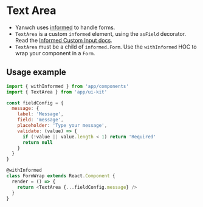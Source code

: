 # Text Area

- Yanwch uses [informed](https://github.com/joepuzzo/informed) to handle forms. 
- `TextArea` is a custom `informed` element, using the `asField` decorator. Read the [Informed Custom Input docs](https://joepuzzo.github.io/informed/?path=/story/custominputs--creating-custom-inputs).
- `TextArea` must be a child of `informed.Form`. Use the `withInformed` HOC to wrap your component in a `Form`.

<!-- STORY -->

## Usage example

```js
import { withInformed } from 'app/components'
import { TextArea } from 'app/ui-kit'

const fieldConfig = {
  message: {
    label: 'Message',
    field: 'message',
    placeholder: 'Type your message',
    validate: (value) => {
      if (!value || value.length < 1) return 'Required'
      return null
    }
  }
}

@withInformed
class FormWrap extends React.Component {
  render = () => {
    return <TextArea {...fieldConfig.message} />
  }
}
```
